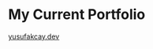 <h1>My Current Portfolio</h1>
<a href="https://www.yusufakcay.dev/" target="blank">yusufakcay.dev</a>
